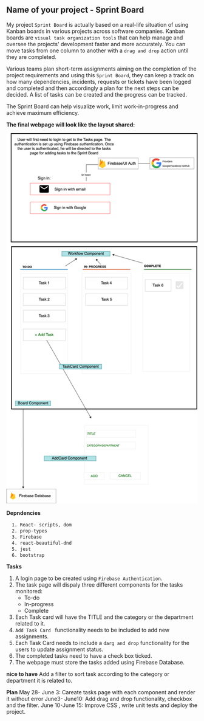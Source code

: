

## Name of your project - Sprint Board


My project `Sprint Board` is actually based on a real-life situation of using Kanban boards in various projects across software companies. Kanban boards are `visual task organization tools` that can help manage and oversee the projects' development faster and more accurately. You can move tasks from one column to another with a `drag and drop` action until they are completed. 

Various teams plan short-term assignments aiming on the completion of the project requirements and using this `Sprint Board`, they can keep a track on how many dependencies, incidents, requests or tickets have been logged and completed and then accordingly a plan for the next steps can be decided. A list of tasks can be created and the progress can be tracked. 

The Sprint Board can help visualize work, limit work-in-progress and achieve maximum efficiency. 

**The final webpage will look like the layout shared:**

![layout](sprint_board.png)

**Depndencies**

```
  1. React- scripts, dom
  2. prop-types
  3. Firebase
  4. react-beautiful-dnd 
  5. jest
  6. bootstrap
```


**Tasks**

1. A login page to be created using `Firebase Authentication`.
2. The task page will dispaly three different components for the tasks monitored:
    - To-do
    - In-progress
    - Complete
3. Each Task card will have the TITLE and the category or the department related to it. 
4. `Add Task Card ` functionality needs to be included to add new assignments.
5. Each Task Card needs to include a `darg and drop` functionality for the users to update assignment status. 
6. The completed tasks need to have a check box ticked. 
7. The webpage must store the tasks added using Firebase Database. 

**nice to have**
Add a filter to sort task according to the category or department it is related to. 


**Plan**
May 28- June 3: Careate tasks page with each component and render it without error
June3- June10: Add drag and drop functionality, checkbox and the filter. 
June 10-June 15: Improve CSS , write unit tests and deploy the project. 




